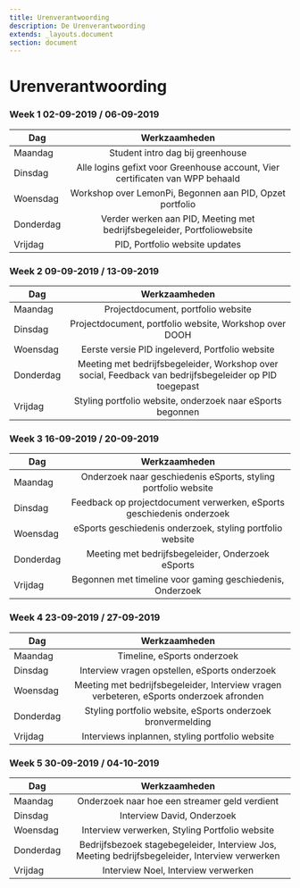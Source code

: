 ```yaml
---
title: Urenverantwoording
description: De Urenverantwoording
extends: _layouts.document
section: document
---
```


# Urenverantwoording

### Week 1 02-09-2019 / 06-09-2019

| Dag        | Werkzaamheden           |
| ------------- |:-------------:| 
| Maandag       | Student intro dag bij greenhouse | 
| Dinsdag        | Alle logins gefixt voor Greenhouse account, Vier certificaten van WPP behaald |
| Woensdag | Workshop over LemonPi, Begonnen aan PID, Opzet portfolio |
| Donderdag | Verder werken aan PID, Meeting met bedrijfsbegeleider, Portfoliowebsite| 
| Vrijdag | PID, Portfolio website updates|

### Week 2 09-09-2019 / 13-09-2019

| Dag        | Werkzaamheden           |
| ------------- |:-------------:| 
| Maandag |  Projectdocument, portfolio website | 
| Dinsdag |  Projectdocument, portfolio website, Workshop over DOOH |
| Woensdag | Eerste versie PID ingeleverd, Portfolio website |
| Donderdag | Meeting met bedrijfsbegeleider, Workshop over social, Feedback van bedrijfsbegeleider op PID toegepast | 
| Vrijdag | Styling portfolio website, onderzoek naar eSports begonnen |

### Week 3 16-09-2019 / 20-09-2019

| Dag        | Werkzaamheden           |
| ------------- |:-------------:| 
| Maandag | Onderzoek naar geschiedenis eSports, styling portfolio website | 
| Dinsdag | Feedback op projectdocument verwerken, eSports geschiedenis onderzoek |
| Woensdag | eSports geschiedenis onderzoek, styling portfolio website |
| Donderdag | Meeting met bedrijfsbegeleider, Onderzoek eSports | 
| Vrijdag |  Begonnen met timeline voor gaming geschiedenis, Onderzoek |

### Week 4 23-09-2019 / 27-09-2019

| Dag        | Werkzaamheden           |
| ------------- |:-------------:| 
| Maandag | Timeline, eSports onderzoek  | 
| Dinsdag | Interview vragen opstellen, eSports onderzoek |
| Woensdag | Meeting met bedrijfsbegeleider, Interview vragen verbeteren, eSports onderzoek afronden |
| Donderdag | Styling portfolio website, eSports onderzoek bronvermelding | 
| Vrijdag | Interviews inplannen, styling portfolio website |

### Week 5 30-09-2019 / 04-10-2019

| Dag        | Werkzaamheden           |
| ------------- |:-------------:| 
| Maandag | Onderzoek naar hoe een streamer geld verdient  | 
| Dinsdag | Interview David, Onderzoek |
| Woensdag | Interview verwerken, Styling Portfolio website |
| Donderdag | Bedrijfsbezoek stagebegeleider, Interview Jos, Meeting bedrijfsbegeleider, Interview verwerken | 
| Vrijdag | Interview Noel, Interview verwerken |

